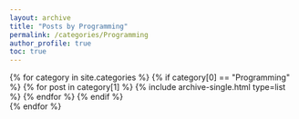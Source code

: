 ```yaml
---
layout: archive
title: "Posts by Programming"
permalink: /categories/Programming
author_profile: true
toc: true
---
```

{% for category in site.categories %}
  {% if category[0] == "Programming" %}
    {% for post in category[1] %}
      {% include archive-single.html type=list %}
    {% endfor %}
  {% endif %}  
{% endfor %}  
